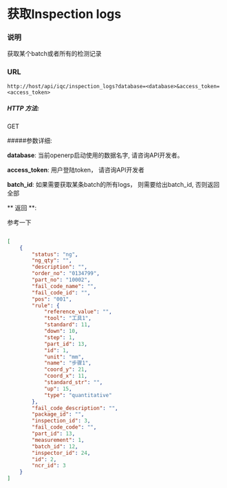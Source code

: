 # 获取Inspection logs

### 说明

获取某个batch或者所有的检测记录


### URL

`http://host/api/iqc/inspection_logs?database=<database>&access_token=<access_token>`

##### HTTP 方法:
GET

#####参数详细:

**database**: 当前openerp启动使用的数据名字, 请咨询API开发者。

**access_token**:  用户登陆token， 请咨询API开发者

**batch_id**: 如果需要获取某条batch的所有logs， 则需要给出batch_id, 否则返回全部

** 返回 **:

参考一下

``` json

[
    {
        "status": "ng",
        "ng_qty": "",
        "description": "",
        "order_no": "0134799",
        "part_no": "10002",
        "fail_code_name": "",
        "fail_code_id": "",
        "pos": "001",
        "rule": {
            "reference_value": "",
            "tool": "工具1",
            "standard": 11,
            "down": 10,
            "step": 1,
            "part_id": 13,
            "id": 1,
            "unit": "mm",
            "name": "步骤1",
            "coord_y": 21,
            "coord_x": 11,
            "standard_str": "",
            "up": 15,
            "type": "quantitative"
        },
        "fail_code_description": "",
        "package_id": "",
        "inspection_id": 3,
        "fail_code_code": "",
        "part_id": 13,
        "measurement": 1,
        "batch_id": 12,
        "inspector_id": 24,
        "id": 2,
        "ncr_id": 3
    }
]

```
